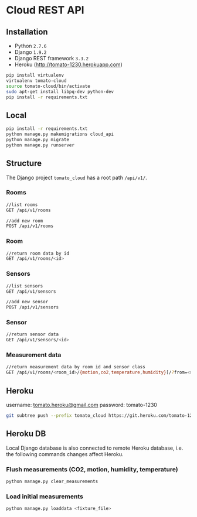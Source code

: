 # Cloud REST API

## Installation

- Python `2.7.6`
- Django `1.9.2`
- Django REST framework `3.3.2`
- Heroku (http://tomato-1230.herokuapp.com)

```sh
pip install virtualenv
virtualenv tomato-cloud
source tomato-cloud/bin/activate
sudo apt-get install libpq-dev python-dev
pip install -r requirements.txt
```

## Local

```sh
pip install -r requirements.txt
python manage.py makemigrations cloud_api
python manage.py migrate
python manage.py runserver
```

## Structure

The Django project `tomato_cloud` has a root path `/api/v1/`.

### Rooms
```sh
//list rooms
GET /api/v1/rooms

//add new room
POST /api/v1/rooms
```

### Room
```sh
//return room data by id
GET /api/v1/rooms/<id>
```

### Sensors
```sh
//list sensors
GET /api/v1/sensors

//add new sensor
POST /api/v1/sensors
```

### Sensor
```sh
//return sensor data
GET /api/v1/sensors/<id>
```

### Measurement data
```sh
//return measurement data by room id and sensor class
GET /api/v1/rooms/<room_id>/{motion,co2,temperature,humidity}[/?from=<start_date>]
```

## Heroku

username: tomato.heroku@gmail.com
password: tomato-1230

```sh
git subtree push --prefix tomato_cloud https://git.heroku.com/tomato-1230.git master
```

## Heroku DB

Local Django database is also connected to remote Heroku database, i.e. the following commands changes affect Heroku.

### Flush measurements (CO2, motion, humidity, temperature)

```sh
python manage.py clear_measurements
```

### Load initial measurements
```sh
python manage.py loaddata <fixture_file>
```
